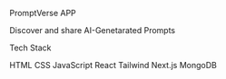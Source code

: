 PromptVerse APP

Discover and share AI-Genetarated Prompts

Tech Stack

HTML
CSS
JavaScript
React
Tailwind
Next.js
MongoDB
